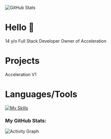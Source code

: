 
![GitHub Stats](https://github-readme-stats.vercel.app/api?username=Nightless&show_icons=true&count_private=true&theme=radical)
# Hello 👋
14 y/o Full Stack Developer
Owner of Acceleration

# Projects
Acceleration V1 

# Languages/Tools

[![My Skills](https://skillicons.dev/icons?i=js,html,css,python,scss,react,replit,vscode,github,discord,bots,gmail,instagram,java)](https://skillicons.dev)

### My GitHub Stats:
![Activity Graph](https://github-readme-activity-graph.cyclic.app/graph?username=Nightless&theme=radical&hide_border=true&area=true)














<!---
xdevnightless/xdevnightless is a ✨ special ✨ repository because its `README.md` (this file) appears on your GitHub profile.
You can click the Preview link to take a look at your changes.
--->
